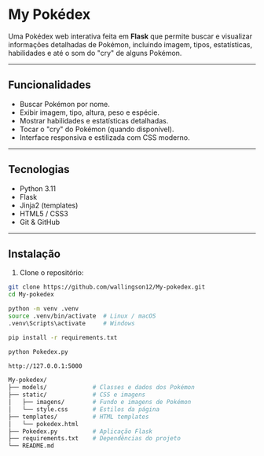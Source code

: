 # My Pokédex

Uma Pokédex web interativa feita em **Flask** que permite buscar e visualizar informações detalhadas de Pokémon, incluindo imagem, tipos, estatísticas, habilidades e até o som do "cry" de alguns Pokémon.

---

## Funcionalidades

- Buscar Pokémon por nome.
- Exibir imagem, tipo, altura, peso e espécie.
- Mostrar habilidades e estatísticas detalhadas.
- Tocar o "cry" do Pokémon (quando disponível).
- Interface responsiva e estilizada com CSS moderno.

---

## Tecnologias

- Python 3.11
- Flask
- Jinja2 (templates)
- HTML5 / CSS3
- Git & GitHub

---

## Instalação

1. Clone o repositório:

```bash
git clone https://github.com/wallingson12/My-pokedex.git
cd My-pokedex

python -m venv .venv
source .venv/bin/activate  # Linux / macOS
.venv\Scripts\activate     # Windows

pip install -r requirements.txt

python Pokedex.py

http://127.0.0.1:5000

My-pokedex/
├── models/             # Classes e dados dos Pokémon
├── static/             # CSS e imagens
│   ├── imagens/        # Fundo e imagens de Pokémon
│   └── style.css       # Estilos da página
├── templates/          # HTML templates
│   └── pokedex.html
├── Pokedex.py          # Aplicação Flask
├── requirements.txt    # Dependências do projeto
└── README.md
